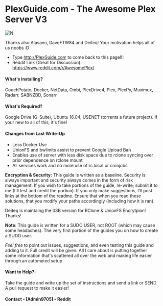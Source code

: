 # PlexGuide.com - The Awesome Plex Server V3

![N](https://preview.ibb.co/gdXE0m/Snip20171029_22.png)

Thanks also Alasano, DaveFTW84 and Deiteq! Your motivation helps all of us noobs :D

- Type http://PlexGuide.com to come back to this page!!!
- Reddit Link (Great for Discussion): https://www.reddit.com/r/AwesomePlex/

#### What's Installing?

CouchPotato, Docker, NetData, Ombi, PlexDrive4, Plex, PlexPy, Muximux, Radarr, SABNZBD, Sonarr

#### What's Required?
Google Drive (G-Suite), Ubuntu 16.04, USENET (torrents a future project).  If your new to all of this, it's fine!

#### Changes from Last Write-Up
 - Less Docker Use
 - UnionFS and bwlimits assist to prevent Google Upload Ban
 - Enables use of server with less disk space due to rclone syncing over prior dependence on rclone mount
 - All services work and no more use of rc.local or cronjobs

**Encryption & Security:** This guide is written as a baseline.  Security is always important and security always comes in the form of risk management.  If you wish to take portions of the guide, re-write; submit it to me (I'll test and credit the portion).  If you only make suggestions, I'll post links at the bottom of the readme.  Ensure that when you read these solutions, that you modify your paths accordingly (including how it is ran).

Deiteq is maintaing the 03B version for RClone & UnionFS Encrytpion! Thanks!

**Note:** This guide is written for a SUDO USER, not ROOT (which may cause some headaches).  The very first portion of the guides you on how to create a SUDO user.

*Feel free* to point out issues, suggestions, and even testing this guide and adding to it.  Full credit will be given.  All I care about is putting together some information that's scattered all over the web and making life easier through an automated setup.

#### Want to Help?:
Take the guide and write up the set of instructions and send a link or SEND A pull request to make it easier!

#### Contact  - [Admin9705] - Reddit
